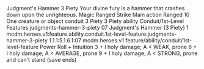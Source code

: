 <ability>
  <name>Judgment&apos;s Hammer</name>
  <cost>3 Piety</cost>
  <flavor>Your divine fury is a hammer that crashes down upon the unrighteous.</flavor>
  <keywords>
    <keyword>Magic</keyword>
    <keyword>Ranged</keyword>
    <keyword>Strike</keyword>
  </keywords>
  <type>Main action</type>
  <distance>Ranged 10</distance>
  <target>One creature or object</target>
  <metadata>
    <class>conduit</class>
    <cost>3 Piety</cost>
    <cost_amount>3</cost_amount>
    <cost_resource>Piety</cost_resource>
    <feature_type>ability</feature_type>
    <file_dpath>Conduit/1st-Level Features</file_dpath>
    <item_id>judgments-hammer-3-piety</item_id>
    <item_index>07</item_index>
    <item_name>Judgment&apos;s Hammer (3 Piety)</item_name>
    <level>1</level>
    <scc>mcdm.heroes.v1:feature.ability.conduit.1st-level-feature:judgments-hammer-3-piety</scc>
    <scdc>1.1.1:5.1.6.1:07</scdc>
    <source>mcdm.heroes.v1</source>
    <type>feature/ability/conduit/1st-level-feature</type>
  </metadata>
  <effects>
    <effect type="roll">
      <roll>Power Roll + Intuition</roll>
      <t1>3 + I holy damage; A &lt; WEAK, prone</t1>
      <t2>6 + I holy damage; A &lt; AVERAGE, prone</t2>
      <t3>9 + I holy damage; A &lt; STRONG, prone and can&apos;t stand (save ends)</t3>
    </effect>
  </effects>
</ability>
